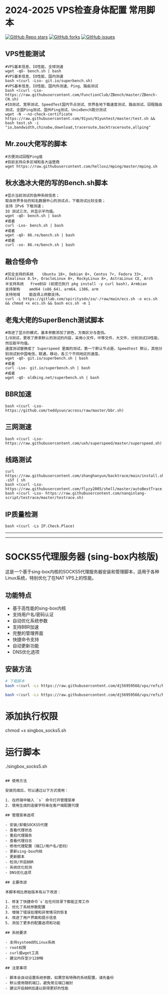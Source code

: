 # 2024-2025 VPS检查身体配置 常用脚本
<a href="https://github.com/adysec/script/stargazers"><img alt="GitHub Repo stars" src="https://img.shields.io/github/stars/adysec/script?color=yellow&logo=riseup&logoColor=yellow&style=flat-square"></a>
<a href="https://github.com/adysec/script/network/members"><img alt="GitHub forks" src="https://img.shields.io/github/forks/adysec/script?color=orange&style=flat-square"></a>
<a href="https://github.com/adysec/script/issues"><img alt="GitHub issues" src="https://img.shields.io/github/issues/adysec/script?color=red&style=flat-square"></a>

## VPS性能测试

```
#VPS基本信息、IO性能、全球测速
wget -qO- bench.sh | bash
#VPS基本信息、IO性能、国内测速
bash <(curl -Lso- git.io/superbench.sh)
#VPS基本信息、IO性能、国内外测速、Ping、路由测试
bash <(curl -Lso- https://raw.githubusercontent.com/FunctionClub/ZBench/master/ZBench-CN.sh)
#IO测试、宽带测试、SpeedTest国内节点测试、世界各地下载速度测试、路由测试、回程路由测试、全国Ping测试、国外Ping测试、UnixBench跑分测试
wget -N --no-check-certificate https://raw.githubusercontent.com/91yun/91yuntest/master/test.sh && bash test.sh -i "io,bandwidth,chinabw,download,traceroute,backtraceroute,allping"
```
## Mr.zou大佬写的脚本

```
#方便测试回程Ping值
#目前支持众多区域和各大运营商
wget https://raw.githubusercontent.com/helloxz/mping/master/mping.sh
```
## 秋水逸冰大佬的写的Bench.sh脚本
 
```
#显示当前测试的各种系统信息；
取自世界多处的知名数据中心的测试点，下载测试比较全面；
支持 IPv6 下载测速；
IO 测试三次，并显示平均值。
wget -qO- bench.sh | bash
#或者
curl -Lso- bench.sh | bash
#或者
wget -qO- 86.re/bench.sh | bash
#或者
curl -so- 86.re/bench.sh | bash
```
## 融合怪命令
```
#完全支持的系统	Ubuntu 18+, Debian 8+, Centos 7+, Fedora 33+, Almalinux 8.5+, OracleLinux 8+, RockyLinux 8+, AstraLinux CE, Arch
半支持系统	FreeBSD (前提已执行 pkg install -y curl bash)，Armbian
支持架构	amd64 (x86_64)、arm64、i386、arm
支持地域	能连得上网都支持。
curl -L https://gitlab.com/spiritysdx/za/-/raw/main/ecs.sh -o ecs.sh && chmod +x ecs.sh && bash ecs.sh -m 1
```
## 老鬼大佬的SuperBench测试脚本
```
#改进了显示的模式，基本参数添加了颜色，方面区分与查找。
I/O测试，更改了原来默认的测试的内容，采用小文件，中等文件，大文件，分别测试IO性能，然后取平均值。
速度测试替换成了 Superspeed 里面的测试，第一个默认节点是，Speedtest 默认，其他分别测试到中国电信，联通，移动，各三个不同地区的速度。
wget -qO- git.io/superbench.sh | bash 
#或者
curl -Lso- git.io/superbench.sh | bash
#或者
wget -qO- oldking.net/superbench.sh | bash
```
## BBR加速

```
bash <(curl -Lso- https://github.com/teddysun/across/raw/master/bbr.sh)
```

## 三网测速

```
bash <(curl -Lso- https://raw.githubusercontent.com/uxh/superspeed/master/superspeed.sh)
```

## 线路测试

```
curl https://raw.githubusercontent.com/zhanghanyun/backtrace/main/install.sh -sSf | sh
bash <(curl -Lso- https://raw.githubusercontent.com/flyzy2005/shell/master/autoBestTrace.sh)
bash <(curl -Lso- https://raw.githubusercontent.com/nanqinlang-script/testrace/master/testrace.sh)
```

## IP质量检测

```
bash <(curl -Ls IP.Check.Place)
```

--------------------------------------------------------------------------------------------------------------
--------------------------------------------------------------------------------------------------------------

# SOCKS5代理服务器 (sing-box内核版)

这是一个基于sing-box内核的SOCKS5代理服务器安装和管理脚本，适用于各种Linux系统，特别优化了在NAT VPS上的性能。

## 功能特点

- 基于高性能的sing-box内核
- 支持用户名/密码认证
- 自动优化系统参数
- 支持BBR加速
- 完整的管理界面
- 快捷命令支持
- 自动更新功能
- DNS优化选项

## 安装方法

```bash
# 下载脚本
bash <(curl -Ls https://raw.githubusercontent.com/dj56959566/vps/refs/heads/main/s5.sh)
```


```bash
bash <(curl -Ls https://raw.githubusercontent.com/dj56959566/vps/refs/heads/main/singbox_socks5_all_in_one)
```
# 添加执行权限
chmod +x singbox_socks5.sh

# 运行脚本
./singbox_socks5.sh
```

## 使用方法

安装完成后，可以通过以下方式使用：

1. 在终端中输入 `s` 命令打开管理菜单
2. 使用生成的连接字符串在客户端配置代理

## 管理菜单选项

- 安装/卸载SOCKS5代理
- 查看代理状态
- 重启代理服务
- 查看代理日志
- 修改代理配置（端口/用户名/密码）
- 更新sing-box内核
- 更新脚本
- 检测/开启BBR
- 系统优化检测
- DNS优化选项

## 主要改进

本脚本相比原始版本有以下改进：

1. 修复了快捷命令`s`在任何目录下都能正常工作
2. 优化了系统参数配置
3. 增强了错误处理和异常情况的恢复
4. 改进了用户界面和提示信息
5. 添加了更多的配置选项和功能

## 系统要求

- 支持systemd的Linux系统
- root权限
- curl或wget工具
- 建议内存至少128MB

## 注意事项

- 脚本会自动设置系统参数，如果您有特殊的系统配置，请先备份
- 默认使用随机端口，避免常见端口被封
- 建议开启BBR加速以获得更好的性能


